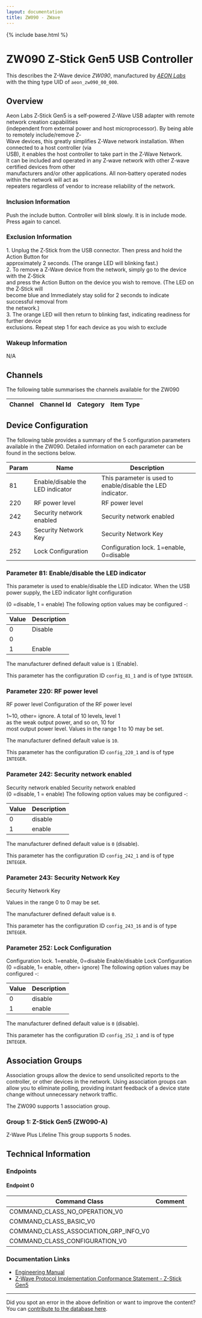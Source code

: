 ```yaml
---
layout: documentation
title: ZW090 - ZWave
---
```


{% include base.html %}

# ZW090 Z‐Stick Gen5 USB Controller
This describes the Z-Wave device *ZW090*, manufactured by *[AEON Labs](http://aeotec.com/)* with the thing type UID of ```aeon_zw090_00_000```.

## Overview

Aeon Labs Z‐Stick Gen5 is a self‐powered Z‐Wave USB adapter with remote network creation capabilities   
(independent from external power and host microprocessor). By being able to remotely include/remove Z‐  
Wave devices, this greatly simplifies Z‐Wave network installation. When connected to a host controller (via   
USB), it enables the host controller to take part in the Z‐Wave Network.   
It can be included and operated in any Z‐wave network with other Z‐wave certified devices from other   
manufacturers and/or other applications. All non‐battery operated nodes within the network will act as   
repeaters regardless of vendor to increase reliability of the network.

### Inclusion Information

Push the include button. Controller will blink slowly. It is in include mode. Press again to cancel.

### Exclusion Information

1\. Unplug the Z‐Stick from the USB connector. Then press and hold the Action Button for   
approximately 2 seconds. (The orange LED will blinking fast.)   
2\. To remove a Z‐Wave device from the network, simply go to the device with the Z‐Stick   
and press the Action Button on the device you wish to remove. (The LED on the Z‐Stick will   
become blue and Immediately stay solid for 2 seconds to indicate successful removal from   
the network.)   
3\. The orange LED will then return to blinking fast, indicating readiness for further device   
exclusions. Repeat step 1 for each device as you wish to exclude

### Wakeup Information

N/A

## Channels

The following table summarises the channels available for the ZW090

| Channel | Channel Id | Category | Item Type |
|---------|------------|----------|-----------|



## Device Configuration

The following table provides a summary of the 5 configuration parameters available in the ZW090.
Detailed information on each parameter can be found in the sections below.

| Param | Name  | Description |
|-------|-------|-------------|
| 81 | Enable/disable the LED indicator | This parameter is used to enable/disable the LED indicator. |
| 220 | RF power level  | RF power level |
| 242 | Security network enabled  | Security network enabled |
| 243 | Security Network Key | Security Network Key |
| 252 | Lock Configuration | Configuration lock. 1=enable, 0=disable |

### Parameter 81: Enable/disable the LED indicator

This parameter is used to enable/disable the LED indicator.
When the USB power supply, the LED indicator light configuration

(0 =disable, 1 = enable)
The following option values may be configured -:

| Value  | Description |
|--------|-------------|
| 0 | Disable |
| 0 |  |
| 1 | Enable |

The manufacturer defined default value is ```1``` (Enable).

This parameter has the configuration ID ```config_81_1``` and is of type ```INTEGER```.


### Parameter 220: RF power level 

RF power level
Configuration of the RF power level

1~10, other= ignore. A total of 10 levels, level 1   
as the weak output power, and so on, 10 for   
most output power level.
Values in the range 1 to 10 may be set.

The manufacturer defined default value is ```10```.

This parameter has the configuration ID ```config_220_1``` and is of type ```INTEGER```.


### Parameter 242: Security network enabled 

Security network enabled
Security network enabled   
(0 =disable, 1 = enable)
The following option values may be configured -:

| Value  | Description |
|--------|-------------|
| 0 | disable |
| 1 | enable |

The manufacturer defined default value is ```0``` (disable).

This parameter has the configuration ID ```config_242_1``` and is of type ```INTEGER```.


### Parameter 243: Security Network Key

Security Network Key

Values in the range 0 to 0 may be set.

The manufacturer defined default value is ```0```.

This parameter has the configuration ID ```config_243_16``` and is of type ```INTEGER```.


### Parameter 252: Lock Configuration

Configuration lock. 1=enable, 0=disable
Enable/disable Lock Configuration (0 =disable, 1= enable, other= ignore)
The following option values may be configured -:

| Value  | Description |
|--------|-------------|
| 0 | disable |
| 1 | enable |

The manufacturer defined default value is ```0``` (disable).

This parameter has the configuration ID ```config_252_1``` and is of type ```INTEGER```.


## Association Groups

Association groups allow the device to send unsolicited reports to the controller, or other devices in the network. Using association groups can allow you to eliminate polling, providing instant feedback of a device state change without unnecessary network traffic.

The ZW090 supports 1 association group.

### Group 1: Z-Stick Gen5 (ZW090-A)

Z-Wave Plus Lifeline
This group supports 5 nodes.

## Technical Information

### Endpoints

#### Endpoint 0

| Command Class | Comment |
|---------------|---------|
| COMMAND_CLASS_NO_OPERATION_V0| |
| COMMAND_CLASS_BASIC_V0| |
| COMMAND_CLASS_ASSOCIATION_GRP_INFO_V0| |
| COMMAND_CLASS_CONFIGURATION_V0| |

### Documentation Links

* [Engineering Manual](https://www.cd-jackson.com/zwave_device_uploads/265/1-Z-Stick-Gen5.pdf)
* [Z-Wave Protocol Implementation Conformance Statement - Z-Stick Gen5](https://www.cd-jackson.com/zwave_device_uploads/265/Z-Wave-Protocol-Implementation-Conformance-Statement.pdf)

---

Did you spot an error in the above definition or want to improve the content?
You can [contribute to the database here](http://www.cd-jackson.com/index.php/zwave/zwave-device-database/zwave-device-list/devicesummary/265).
